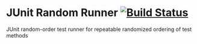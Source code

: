# JUnit Random Runner [![Build Status](https://travis-ci.org/zaplatynski/junit-random-runner.svg?branch=master)](https://travis-ci.org/zaplatynski/junit-random-runner)

JUnit random-order test runner for repeatable randomized ordering of test methods
